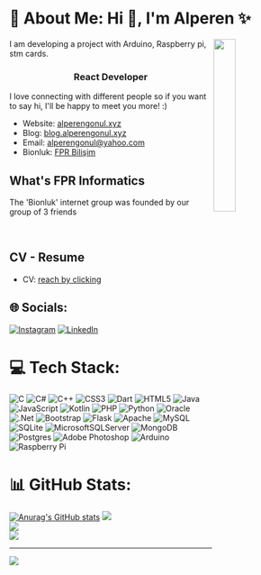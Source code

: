 # 💫 About Me: Hi 👋, I'm Alperen  ✨

<img  align="right" src="https://media.giphy.com/media/bGgsc5mWoryfgKBx1u/giphy.gif" width="28%"/>
<p>  I am developing a project with Arduino, Raspberry pi, stm cards. </p>


<h3 align="center">React Developer</h3>

<p>  I love connecting with different people so if you want to say hi, I'll be happy to meet you more! :) </p>

- Website: [alperengonul.xyz](https://www.alperengonul.xyz/)
- Blog: [blog.alperengonul.xyz](https://www.blog.alperengonul.xyz/)
- Email: [alperengonul@yahoo.com](mailto:alperengonul@yahoo.com)
- Bionluk: [FPR Bilişim](https://bionluk.com/fprbilisim)

<h2 align="left" id="macropower-tech">What's FPR Informatics</h2>
<p> The 'Bionluk' internet group was founded by our group of 3 friends </p>
<br />

<h2 align="left" id="macropower-tech">CV - Resume</h2>
 
- CV: [reach by clicking](https://drive.google.com/file/d/1pYDZvrXfzjgR4cZAhxNA7E3Xk3VtIiwv/view?usp=sharing)

## 🌐 Socials:
[![Instagram](https://img.shields.io/badge/Instagram-%23E4405F.svg?logo=Instagram&logoColor=white)](https://instagram.com/www.instagram.com/alpgonul0/) 
[![LinkedIn](https://img.shields.io/badge/LinkedIn-%230077B5.svg?logo=linkedin&logoColor=white)](https://www.linkedin.com/in/alperen-gönül) 

# 💻 Tech Stack:
![C](https://img.shields.io/badge/c-%2300599C.svg?style=for-the-badge&logo=c&logoColor=white) ![C#](https://img.shields.io/badge/c%23-%23239120.svg?style=for-the-badge&logo=c-sharp&logoColor=white) ![C++](https://img.shields.io/badge/c++-%2300599C.svg?style=for-the-badge&logo=c%2B%2B&logoColor=white) ![CSS3](https://img.shields.io/badge/css3-%231572B6.svg?style=for-the-badge&logo=css3&logoColor=white) ![Dart](https://img.shields.io/badge/dart-%230175C2.svg?style=for-the-badge&logo=dart&logoColor=white) ![HTML5](https://img.shields.io/badge/html5-%23E34F26.svg?style=for-the-badge&logo=html5&logoColor=white) ![Java](https://img.shields.io/badge/java-%23ED8B00.svg?style=for-the-badge&logo=java&logoColor=white) ![JavaScript](https://img.shields.io/badge/javascript-%23323330.svg?style=for-the-badge&logo=javascript&logoColor=%23F7DF1E) ![Kotlin](https://img.shields.io/badge/kotlin-%230095D5.svg?style=for-the-badge&logo=kotlin&logoColor=white) ![PHP](https://img.shields.io/badge/php-%23777BB4.svg?style=for-the-badge&logo=php&logoColor=white) ![Python](https://img.shields.io/badge/python-3670A0?style=for-the-badge&logo=python&logoColor=ffdd54) ![Oracle](https://img.shields.io/badge/Oracle-F80000?style=for-the-badge&logo=oracle&logoColor=white) ![.Net](https://img.shields.io/badge/.NET-5C2D91?style=for-the-badge&logo=.net&logoColor=white) ![Bootstrap](https://img.shields.io/badge/bootstrap-%23563D7C.svg?style=for-the-badge&logo=bootstrap&logoColor=white) ![Flask](https://img.shields.io/badge/flask-%23000.svg?style=for-the-badge&logo=flask&logoColor=white) ![Apache](https://img.shields.io/badge/apache-%23D42029.svg?style=for-the-badge&logo=apache&logoColor=white) ![MySQL](https://img.shields.io/badge/mysql-%2300f.svg?style=for-the-badge&logo=mysql&logoColor=white) ![SQLite](https://img.shields.io/badge/sqlite-%2307405e.svg?style=for-the-badge&logo=sqlite&logoColor=white) ![MicrosoftSQLServer](https://img.shields.io/badge/Microsoft%20SQL%20Sever-CC2927?style=for-the-badge&logo=microsoft%20sql%20server&logoColor=white) ![MongoDB](https://img.shields.io/badge/MongoDB-%234ea94b.svg?style=for-the-badge&logo=mongodb&logoColor=white) ![Postgres](https://img.shields.io/badge/postgres-%23316192.svg?style=for-the-badge&logo=postgresql&logoColor=white) ![Adobe Photoshop](https://img.shields.io/badge/adobephotoshop-%2331A8FF.svg?style=for-the-badge&logo=adobephotoshop&logoColor=white) ![Arduino](https://img.shields.io/badge/-Arduino-00979D?style=for-the-badge&logo=Arduino&logoColor=white) ![Raspberry Pi](https://img.shields.io/badge/-RaspberryPi-C51A4A?style=for-the-badge&logo=Raspberry-Pi)
# 📊 GitHub Stats:
[![Anurag's GitHub stats](https://github-readme-stats.vercel.app/api?username=alperengonul)](https://github.com/anuraghazra/github-readme-stats)
![](https://github-readme-stats.vercel.app/api?username=alperengonul&theme=dark&hide_border=false&include_all_commits=true&count_private=false)<br/>
![](https://github-readme-streak-stats.herokuapp.com/?user=alperengonul&theme=dark&hide_border=false)<br/>
![](https://github-readme-stats.vercel.app/api/top-langs/?username=alperengonul&theme=dark&hide_border=false&include_all_commits=true&count_private=false&layout=compact)

---
[![](https://visitcount.itsvg.in/api?id=alperengonul&icon=0&color=0)](https://visitcount.itsvg.in)
